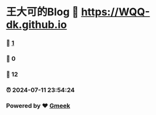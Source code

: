 # 王大可的Blog :link: https://WQQ-dk.github.io 
### :page_facing_up: [1](https://WQQ-dk.github.io/tag.html) 
### :speech_balloon: 0 
### :hibiscus: 12 
### :alarm_clock: 2024-07-11 23:54:24 
### Powered by :heart: [Gmeek](https://github.com/Meekdai/Gmeek)
